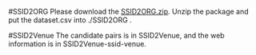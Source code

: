 #SSID2ORG
Please download the [SSID2ORG.zip](https://tlk.s3.yandex.net/cikm2019/SSID2ORG.zip).
Unzip the package and put the dataset.csv into ./SSID2ORG .

#SSID2Venue
The candidate pairs is in SSID2Venue, and the web information is in SSID2Venue-ssid-venue.